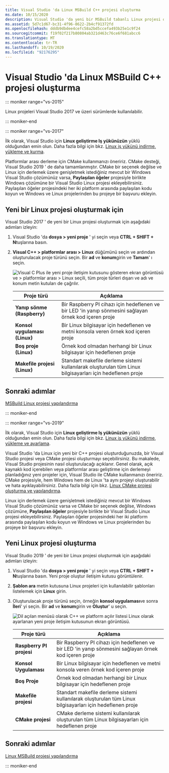 ```yaml
---
title: Visual Studio 'da Linux MSBuild C++ projesi oluşturma
ms.date: 10/15/2020
description: Visual Studio 'da yeni bir MSBuild tabanlı Linux projesi oluşturun.
ms.assetid: 5d7c1d67-bc31-4f96-8622-2b4cf91372fd
ms.openlocfilehash: dddb9dbdee4cefc58a2bd5ccefa493b25e1c9f24
ms.sourcegitcommit: f19f02f217b80804ab321d463c76ce6f681abcc6
ms.translationtype: MT
ms.contentlocale: tr-TR
ms.lasthandoff: 10/19/2020
ms.locfileid: "92176295"
---
```

# <a name="create-a-linux-msbuild-c-project-in-visual-studio"></a>Visual Studio 'da Linux MSBuild C++ projesi oluşturma

::: moniker range="vs-2015"

Linux projeleri Visual Studio 2017 ve üzeri sürümlerde kullanılabilir.

::: moniker-end

::: moniker range="vs-2017"

İlk olarak, Visual Studio için **Linux geliştirme Iş yükünüzün** yüklü olduğundan emin olun. Daha fazla bilgi için bkz. [Linux iş yükünü indirme, yükleme ve kurma](download-install-and-setup-the-linux-development-workload.md).

Platformlar arası derleme için CMake kullanmanızı öneririz. CMake desteği, Visual Studio 2019 ' de daha tamamlanmıştır. CMake bir seçenek değilse ve Linux için derlemek üzere genişletmek istediğiniz mevcut bir Windows Visual Studio çözümünüz varsa, **Paylaşılan öğeler** projesiyle birlikte Windows çözümüne bir Visual Studio Linux projesi ekleyebilirsiniz. Paylaşılan öğeler projesindeki her iki platform arasında paylaşılan kodu koyun ve Windows ve Linux projelerinden bu projeye bir başvuru ekleyin.

## <a name="to-create-a-new-linux-project"></a>Yeni bir Linux projesi oluşturmak için

Visual Studio 2017 ' de yeni bir Linux projesi oluşturmak için aşağıdaki adımları izleyin:

1. Visual Studio 'da **dosya > yeni proje** ' yi seçin veya **CTRL + SHIFT + N**tuşlarına basın.
1. **Visual C++ > platformlar arası > Linux** düğümünü seçin ve ardından oluşturulacak proje türünü seçin. Bir **ad** ve **konum**girin ve **Tamam**' ı seçin.

   ![Visual C Plus ile yeni proje iletişim kutusunu gösteren ekran görüntüsü ve > platformlar arası > Linux seçili, tüm proje türleri dışarı ve adı ve konum metin kutuları de çağrılır.](media/newproject.png)

   | Proje türü | Açıklama |
   | ------------ | --- |
   | **Yanıp sönme (Raspberry)** | Bir Raspberry PI cihazı için hedeflenen ve bir LED 'in yanıp sönmesini sağlayan örnek kod içeren proje |
   | **Konsol uygulaması (Linux)** | Bir Linux bilgisayar için hedeflenen ve metni konsola veren örnek kod içeren proje |
   | **Boş proje (Linux)** | Örnek kod olmadan herhangi bir Linux bilgisayar için hedeflenen proje |
   | **Makefile projesi (Linux)** | Standart makefile derleme sistemi kullanılarak oluşturulan tüm Linux bilgisayarları için hedeflenen proje |

## <a name="next-steps"></a>Sonraki adımlar

[MSBuild Linux projesi yapılandırma](configure-a-linux-project.md)

::: moniker-end

::: moniker range="vs-2019"

İlk olarak, Visual Studio için **Linux geliştirme Iş yükünüzün** yüklü olduğundan emin olun. Daha fazla bilgi için bkz. [Linux iş yükünü indirme, yükleme ve ayarlama](download-install-and-setup-the-linux-development-workload.md).

Visual Studio 'da Linux için yeni bir C++ projesi oluşturduğunuzda, bir Visual Studio projesi veya CMake projesi oluşturmayı seçebilirsiniz. Bu makalede, Visual Studio projesinin nasıl oluşturulacağı açıklanır. Genel olarak, açık kaynaklı kod içerebilen veya platformlar arası geliştirme için derlemeyi planladığınız yeni projeler için, Visual Studio ile CMake kullanmanızı öneririz. CMake projesiyle, hem Windows hem de Linux 'ta aynı projeyi oluşturabilir ve hata ayıklayabilirsiniz. Daha fazla bilgi için bkz. [Linux CMake projesi oluşturma ve yapılandırma](cmake-linux-project.md).

Linux için derlemek üzere genişletmek istediğiniz mevcut bir Windows Visual Studio çözümünüz varsa ve CMake bir seçenek değilse, Windows çözümüne, **Paylaşılan öğeler** projesiyle birlikte bir Visual Studio Linux projesi ekleyebilirsiniz. Paylaşılan öğeler projesindeki her iki platform arasında paylaşılan kodu koyun ve Windows ve Linux projelerinden bu projeye bir başvuru ekleyin.

## <a name="create-a-new-linux-project"></a>Yeni Linux projesi oluşturma

Visual Studio 2019 ' de yeni bir Linux projesi oluşturmak için aşağıdaki adımları izleyin:

1. Visual Studio 'da **dosya > yeni proje** ' yi seçin veya **CTRL + SHIFT + N**tuşlarına basın. Yeni proje oluştur iletişim kutusu görüntülenir.
1. **Şablon ara** metin kutusuna Linux projeleri için kullanılabilir şablonları listelemek için **Linux** girin.
1. Oluşturulacak proje türünü seçin, örneğin **konsol uygulaması**ve sonra **İleri**' yi seçin. Bir **ad** ve **konum**girin ve **Oluştur**' u seçin.

   ![Dil açılan menüsü olarak C++ ve platform açılır listesi Linux olarak ayarlanan yeni proje iletişim kutusunun ekran görüntüsü.](media/newproject-vs2019.png)

   | Proje türü | Açıklama |
   | ------------ | --- |
   | **Raspberry PI projesi** | Bir Raspberry PI cihazı için hedeflenen ve bir LED 'in yanıp sönmesini sağlayan örnek kod içeren proje |
   | **Konsol Uygulaması** | Bir Linux bilgisayar için hedeflenen ve metni konsola veren örnek kod içeren proje |
   | **Boş Proje** | Örnek kod olmadan herhangi bir Linux bilgisayar için hedeflenen proje |
   | **Makefile projesi** | Standart makefile derleme sistemi kullanılarak oluşturulan tüm Linux bilgisayarları için hedeflenen proje |
   | **CMake projesi** | CMake derleme sistemi kullanılarak oluşturulan tüm Linux bilgisayarları için hedeflenen proje |

## <a name="next-steps"></a>Sonraki adımlar

[Linux MSBuild projesi yapılandırma](configure-a-linux-project.md)

::: moniker-end
